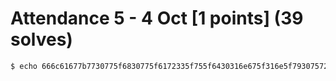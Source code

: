 # Attendance 5 - 4 Oct [1 points] (39 solves)
```bash
$ echo 666c61677b7730775f6830775f6172335f755f6430316e675f316e5f793075725f6d31647433726d733f7d | xxd -r -p &&  echo ''
```